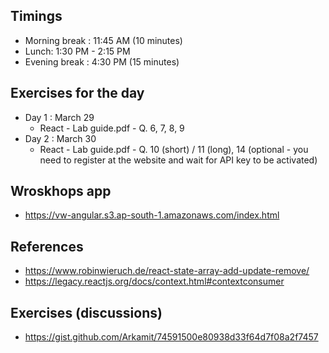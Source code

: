 ## Timings

-   Morning break : 11:45 AM (10 minutes)
-   Lunch: 1:30 PM - 2:15 PM
-   Evening break : 4:30 PM (15 minutes)

## Exercises for the day

-   Day 1 : March 29
    -   React - Lab guide.pdf - Q. 6, 7, 8, 9
-   Day 2 : March 30
    -   React - Lab guide.pdf - Q. 10 (short) / 11 (long), 14 (optional - you need to register at the website and wait for API key to be activated)

## Wroskhops app

-   https://vw-angular.s3.ap-south-1.amazonaws.com/index.html

## References

-   https://www.robinwieruch.de/react-state-array-add-update-remove/
-   https://legacy.reactjs.org/docs/context.html#contextconsumer

## Exercises (discussions)

-   https://gist.github.com/Arkamit/74591500e80938d33f64d7f08a2f7457
